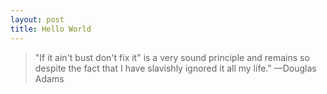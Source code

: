 ```yaml
---
layout: post
title: Hello World
---
```


> "If it ain't bust don't fix it" is a very sound principle and remains so despite the fact that I have slavishly ignored it all my life." —Douglas Adams
